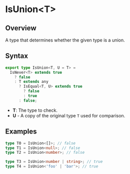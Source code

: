 # IsUnion\<T>

## Overview

A type that determines whether the given type is a union.

## Syntax

```ts
export type IsUnion<T, U = T> =
  IsNever<T> extends true
    ? false
    : T extends any
      ? IsEqual<T, U> extends true
        ? false
        : true
      : false;
```

- **T**: The type to check.
- **U** - A copy of the original type `T` used for comparison.

## Examples

```ts
type T0 = IsUnion<[]>; // false
type T1 = IsUnion<null>; // false
type T2 = IsUnion<number>; // false

type T3 = IsUnion<number | string>; // true
type T4 = IsUnion<'foo' | 'bar'>; // true
```
